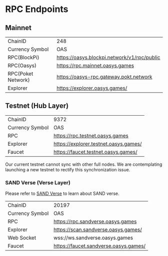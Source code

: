 # RPC Endpoints 


## Mainnet
|                 |                                    |
|-----------------|------------------------------------|
| ChainID         | 248                                |
| Currency Symbol | OAS                                |
| RPC(BlockPi)    | https://oasys.blockpi.network/v1/rpc/public	  |
| RPC(Oasys)             | https://rpc.mainnet.oasys.games    |
| RPC(Poket Network)| https://oasys-rpc.gateway.pokt.network	  |
| Explorer        | https://explorer.oasys.games/      |

## Testnet (Hub Layer)
|                 |                                         |
|-----------------|-----------------------------------------|
| ChainID         | 9372                                    |
| Currency Symbol | OAS                                     |
| RPC             | https://rpc.testnet.oasys.games         |
| Explorer        | https://explorer.testnet.oasys.games/   |
| Faucet          | https://faucet.testnet.oasys.games/ |

Our current testnet cannot sync with other full nodes. We are contemplating launching a new testnet to rectify this synchronization issue.

### SAND Verse (Verse Layer)
Please refer to [SAND Verse](/docs/verse-developer/sandverse) to learn about SAND verse.

|                 |                                            |
|-----------------|--------------------------------------------|
| ChainID         | 20197                                      |
| Currency Symbol | OAS                                        |
| RPC             | https://rpc.sandverse.oasys.games         |
| Explorer        | https://scan.sandverse.oasys.games/    |
| Web Socket      | wss://ws.sandverse.oasys.games             |
| Faucet          | https://faucet.sandverse.oasys.games/ |



